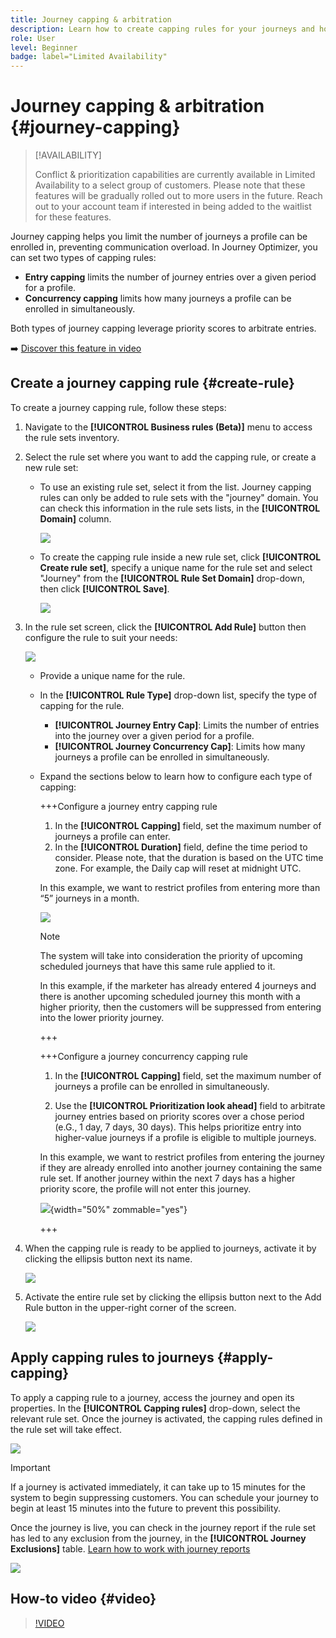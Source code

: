 ```yaml
---
title: Journey capping & arbitration
description: Learn how to create capping rules for your journeys and how to arbitrate journey entry 
role: User
level: Beginner
badge: label="Limited Availability"
---
```


# Journey capping & arbitration {#journey-capping}

>[!AVAILABILITY]
>
>Conflict & prioritization capabilities are currently available in Limited Availability to a select group of customers. Please note that these features will be gradually rolled out to more users in the future. Reach out to your account team if interested in being added to the waitlist for these features.

Journey capping helps you limit the number of journeys a profile can be enrolled in, preventing communication overload. In Journey Optimizer, you can set two types of capping rules:

* **Entry capping** limits the number of journey entries over a given period for a profile.
* **Concurrency capping** limits how many journeys a profile can be enrolled in simultaneously.

Both types of journey capping leverage priority scores to arbitrate entries.

➡️ [Discover this feature in video](#video)

## Create a journey capping rule {#create-rule}

To create a journey capping rule, follow these steps:

1. Navigate to the **[!UICONTROL Business rules (Beta)]** menu to access the rule sets inventory.

1. Select the rule set where you want to add the capping rule, or create a new rule set:

    * To use an existing rule set, select it from the list. Journey capping rules can only be added to rule sets with the "journey" domain. You can check this information in the rule sets lists, in the **[!UICONTROL Domain]** column.

        ![](assets/journey-capping-list.png)

    * To create the capping rule inside a new rule set, click **[!UICONTROL Create rule set]**, specify a unique name for the rule set and select "Journey" from the **[!UICONTROL Rule Set Domain]** drop-down, then click **[!UICONTROL Save]**.

        ![](assets/journey-capping-rule-set.png)

1. In the rule set screen, click the **[!UICONTROL Add Rule]** button then configure the rule to suit your needs:

    ![](assets/journey-capping-concurrency.png)

    * Provide a unique name for the rule.

    * In the **[!UICONTROL Rule Type]** drop-down list, specify the type of capping for the rule.

        * **[!UICONTROL Journey Entry Cap]**: Limits the number of entries into the journey over a given period for a profile.
        * **[!UICONTROL Journey Concurrency Cap]**: Limits how many journeys a profile can be enrolled in simultaneously.

    * Expand the sections below to learn how to configure each type of capping:

        +++Configure a journey entry capping rule

        1. In the **[!UICONTROL Capping]** field, set the maximum number of journeys a profile can enter.
        1. In the **[!UICONTROL Duration]** field, define the time period to consider. Please note, that the duration is based on the UTC time zone. For example, the Daily cap will reset at midnight UTC.
        
        In this example, we want to restrict profiles from entering more than “5” journeys in a month.

        ![](assets/journey-capping-entry-example.png)

        >[!NOTE]
        >
        >The system will take into consideration the priority of upcoming scheduled journeys that have this same rule applied to it.
        >
        >In this example, if the marketer has already entered 4 journeys and there is another upcoming scheduled journey this month with a higher priority, then the customers will be suppressed from entering into the lower priority journey.

        +++

        +++Configure a journey concurrency capping rule 

        1. In the **[!UICONTROL Capping]** field, set the maximum number of journeys a profile can be enrolled in simultaneously.

        1. Use the **[!UICONTROL Prioritization look ahead]** field to arbitrate journey entries based on priority scores over a chose period (e.G., 1 day, 7 days, 30 days). This helps prioritize entry into higher-value journeys if a profile is eligible to multiple journeys.

        In this example, we want to restrict profiles from entering the journey if they are already enrolled into another journey containing the same rule set. If another journey within the next 7 days has a higher priority score, the profile will not enter this journey.

        ![](assets/journey-capping-concurrency-example.png){width="50%" zommable="yes"}

        +++

1. When the capping rule is ready to be applied to journeys, activate it by clicking the ellipsis button next its name. 

    ![](assets/journey-capping-activate-rule.png)

1. Activate the entire rule set by clicking the ellipsis button next to the Add Rule button in the upper-right corner of the screen.

    ![](assets/journey-capping-activate-rule-set.png)

## Apply capping rules to journeys {#apply-capping}

To apply a capping rule to a journey, access the journey and open its properties. In the **[!UICONTROL Capping rules]** drop-down, select the relevant rule set. Once the journey is activated, the capping rules defined in the rule set will take effect. 

![](assets/journey-capping-apply.png)

>[!IMPORTANT]
>
>If a journey is activated immediately, it can take up to 15 minutes for the system to begin suppressing customers. You can schedule your journey to begin at least 15 minutes into the future to prevent this possibility.

Once the journey is live, you can check in the journey report if the rule set has led to any exclusion from the journey, in the **[!UICONTROL Journey Exclusions]** table. [Learn how to work with journey reports](../reports/journey-global-report-cja.md)

![](assets/journey-report.png)

## How-to video {#video}

>[!VIDEO](https://video.tv.adobe.com/v/3435530?quality=12)
